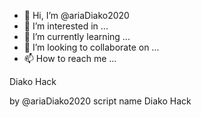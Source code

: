 - 👋 Hi, I’m @ariaDiako2020
- 👀 I’m interested in ...
- 🌱 I’m currently learning ...
- 💞️ I’m looking to collaborate on ...
- 📫 How to reach me ...

<!---
ariaDiako2020/ariaDiako2020 is a ✨ special ✨ repository because its `README.md` (this file) appears on your GitHub profile.
You can click the Preview link to take a look at your changes.
--->Diako Hack
by @ariaDiako2020
script name Diako Hack

